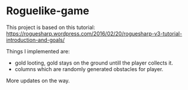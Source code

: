 # Roguelike-game
This project is based on this tutorial: https://roguesharp.wordpress.com/2016/02/20/roguesharp-v3-tutorial-introduction-and-goals/

Things I implemented are:
- gold looting, gold stays on the ground untill the player collects it.
- columns which are randomly generated obstacles for player.

More updates on the way.
